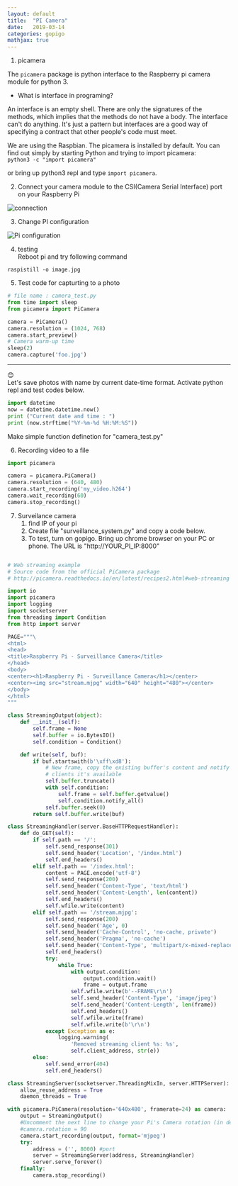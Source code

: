 ```yaml
---
layout: default
title:  "PI Camera"
date:   2019-03-14 
categories: gopigo
mathjax: true
---
```


1. picamera  

The `picamera` package is python interface to the Raspberry pi camera module for python 3.  

- What is interface in programing?  

An interface is an empty shell. There are only the signatures of the methods, which implies that the methods do not have a body. The interface can't do anything. It's just a pattern but interfaces are a good way of specifying a contract that other people's code must meet.  

We are using the Raspbian. The picamera is installed by default. You can find out simply by starting Python and trying to import picamera:  
```python3 -c "import picamera"```  

or bring up python3 repl and type `import picamera`.  

2. Connect your camera module to the CSI(Camera Serial Interface) port on your Raspberry Pi  

![connection](https://picamera.readthedocs.io/en/latest/_images/good_connection.jpg)

3. Change PI configuration  

![Pi configuration](https://picamera.readthedocs.io/en/latest/_images/enable_camera.png)

4. testing  
Reboot pi and try following command  

```raspistill -o image.jpg```  

5. Test code for capturting to a photo  

```python
# file name : camera_test.py
from time import sleep
from picamera import PiCamera

camera = PiCamera()
camera.resolution = (1024, 768)
camera.start_preview()
# Camera warm-up time
sleep(2)
camera.capture('foo.jpg')
```
---  
😊   
Let's save photos with name by current date-time format.
Activate python repl and test codes below.
```python
import datetime
now = datetime.datetime.now()
print ("Current date and time : ")
print (now.strftime("%Y-%m-%d %H:%M:%S"))
```
Make simple function definetion for "camera_test.py"

6. Recording video to a file

```python
import picamera

camera = picamera.PiCamera()
camera.resolution = (640, 480)
camera.start_recording('my_video.h264')
camera.wait_recording(60)
camera.stop_recording()
```

7. Surveilance camera
    1. find IP of your pi
    2. Create file "surveillance_system.py" and copy a code below.
    3. To test, turn on gopigo. Bring up chrome browser on your PC or phone. The URL is "http://YOUR_PI_IP:8000"

```python

# Web streaming example
# Source code from the official PiCamera package
# http://picamera.readthedocs.io/en/latest/recipes2.html#web-streaming

import io
import picamera
import logging
import socketserver
from threading import Condition
from http import server

PAGE="""\
<html>
<head>
<title>Raspberry Pi - Surveillance Camera</title>
</head>
<body>
<center><h1>Raspberry Pi - Surveillance Camera</h1></center>
<center><img src="stream.mjpg" width="640" height="480"></center>
</body>
</html>
"""

class StreamingOutput(object):
    def __init__(self):
        self.frame = None
        self.buffer = io.BytesIO()
        self.condition = Condition()

    def write(self, buf):
        if buf.startswith(b'\xff\xd8'):
            # New frame, copy the existing buffer's content and notify all
            # clients it's available
            self.buffer.truncate()
            with self.condition:
                self.frame = self.buffer.getvalue()
                self.condition.notify_all()
            self.buffer.seek(0)
        return self.buffer.write(buf)

class StreamingHandler(server.BaseHTTPRequestHandler):
    def do_GET(self):
        if self.path == '/':
            self.send_response(301)
            self.send_header('Location', '/index.html')
            self.end_headers()
        elif self.path == '/index.html':
            content = PAGE.encode('utf-8')
            self.send_response(200)
            self.send_header('Content-Type', 'text/html')
            self.send_header('Content-Length', len(content))
            self.end_headers()
            self.wfile.write(content)
        elif self.path == '/stream.mjpg':
            self.send_response(200)
            self.send_header('Age', 0)
            self.send_header('Cache-Control', 'no-cache, private')
            self.send_header('Pragma', 'no-cache')
            self.send_header('Content-Type', 'multipart/x-mixed-replace; boundary=FRAME')
            self.end_headers()
            try:
                while True:
                    with output.condition:
                        output.condition.wait()
                        frame = output.frame
                    self.wfile.write(b'--FRAME\r\n')
                    self.send_header('Content-Type', 'image/jpeg')
                    self.send_header('Content-Length', len(frame))
                    self.end_headers()
                    self.wfile.write(frame)
                    self.wfile.write(b'\r\n')
            except Exception as e:
                logging.warning(
                    'Removed streaming client %s: %s',
                    self.client_address, str(e))
        else:
            self.send_error(404)
            self.end_headers()

class StreamingServer(socketserver.ThreadingMixIn, server.HTTPServer):
    allow_reuse_address = True
    daemon_threads = True

with picamera.PiCamera(resolution='640x480', framerate=24) as camera:
    output = StreamingOutput()
    #Uncomment the next line to change your Pi's Camera rotation (in degrees)
    #camera.rotation = 90
    camera.start_recording(output, format='mjpeg')
    try:
        address = ('', 8000) #port
        server = StreamingServer(address, StreamingHandler)
        server.serve_forever()
    finally:
        camera.stop_recording()
```        
    

